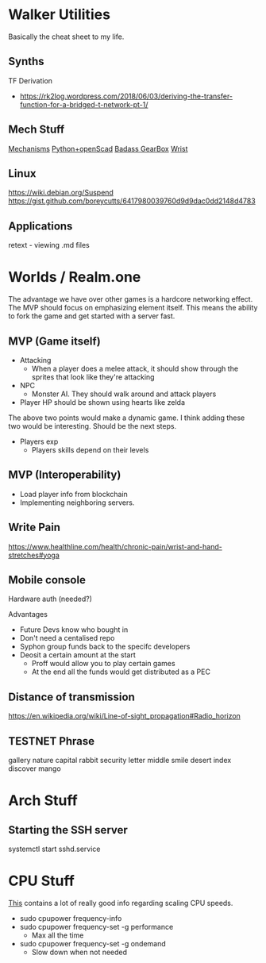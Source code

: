 # Walker Utilities
Basically the cheat sheet to my life.

## Synths
TF Derivation
- https://rk2log.wordpress.com/2018/06/03/deriving-the-transfer-function-for-a-bridged-t-network-pt-1/

## Mech Stuff
[Mechanisms](http://507movements.com/)
[Python+openScad](https://github.com/SolidCode/SolidPython)
[Badass GearBox](https://hackaday.io/project/159404-opentorque-actuator)
[Wrist](https://www.thingiverse.com/thing:3941099)

## Linux
https://wiki.debian.org/Suspend
https://gist.github.com/boreycutts/6417980039760d9d9dac0dd2148d4783

## Applications
retext - viewing .md files

# Worlds / Realm.one
The advantage we have over other games is a hardcore networking effect. The MVP should focus on emphasizing element itself. This means the ability to fork the game and get started with a server fast.

## MVP (Game itself)
- Attacking
  - When a player does a melee attack, it should show through the sprites that look like they're attacking
- NPC
  - Monster AI. They should walk around and attack players
- Player HP should be shown using hearts like zelda

The above two points would make a dynamic game. I think adding these two would be interesting. Should be the next steps.

- Players exp
  - Players skills depend on their levels

## MVP (Interoperability)
- Load player info from blockchain
- Implementing neighboring servers.

## Write Pain
https://www.healthline.com/health/chronic-pain/wrist-and-hand-stretches#yoga

## Mobile console
Hardware auth (needed?)

Advantages
- Future Devs know who bought in
- Don't need a centalised repo
- Syphon group funds back to the specifc developers
- Deosit a certain amount at the start
  - Proff would allow you to play certain games
  - At the end all the funds would get distributed as a PEC

## Distance of transmission
https://en.wikipedia.org/wiki/Line-of-sight_propagation#Radio_horizon


## TESTNET Phrase
gallery nature capital rabbit security letter middle smile desert index discover mango

# Arch Stuff
## Starting the SSH server
systemctl start sshd.service


# CPU Stuff
[This](https://wiki.debian.org/CpuFrequencyScaling) contains a lot of really
good info regarding scaling CPU speeds.
- sudo cpupower frequency-info
- sudo cpupower frequency-set -g performance
    - Max all the time
- sudo cpupower frequency-set -g ondemand
    - Slow down when not needed
